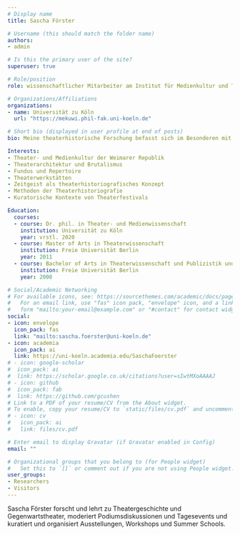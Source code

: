 ```yaml
---
# Display name
title: Sascha Förster

# Username (this should match the folder name)
authors:
- admin

# Is this the primary user of the site?
superuser: true

# Role/position
role: wissenschaftlicher Mitarbeiter am Institut für Medienkultur und Theater

# Organizations/Affiliations
organizations:
- name: Universität zu Köln
  url: "https://mekuwi.phil-fak.uni-koeln.de"

# Short bio (displayed in user profile at end of posts)
bio: Meine theaterhistorische Forschung befasst sich im Besonderen mit der Weimarer Republik und dem National Theatre London.

Interests:
- Theater- und Medienkultur der Weimarer Republik
- Theaterarchitektur und Brutalismus
- Fundus und Repertoire
- Theaterwerkstätten
- Zeitgeist als theaterhistoriografisches Konzept
- Methoden der Theaterhistoriografie
- Kuratorische Kontexte von Theaterfestivals

Education:
  courses:
  - course: Dr. phil. in Theater- und Medienwissenschaft
    institution: Universität zu Köln
    year: vrstl. 2020
  - course: Master of Arts in Theaterwissenschaft
    institution: Freie Universität Berlin
    year: 2011
  - course: Bachelor of Arts in Theaterwissenschaft und Publizistik und Kommunikationswissenschaft
    institution: Freie Universität Berlin
    year: 2008

# Social/Academic Networking
# For available icons, see: https://sourcethemes.com/academic/docs/page-builder/#icons
#   For an email link, use "fas" icon pack, "envelope" icon, and a link in the
#   form "mailto:your-email@example.com" or "#contact" for contact widget.
social:
- icon: envelope
  icon_pack: fas
  link: "mailto:sascha.foerster@uni-koeln.de"
- icon: academia
  icon_pack: ai
  link: https://uni-koeln.academia.edu/SaschaFoerster
# - icon: google-scholar
#  icon_pack: ai
#  link: https://scholar.google.co.uk/citations?user=sIwtMXoAAAAJ
# - icon: github
#  icon_pack: fab
#  link: https://github.com/gcushen
# Link to a PDF of your resume/CV from the About widget.
# To enable, copy your resume/CV to `static/files/cv.pdf` and uncomment the lines below.
# - icon: cv
#   icon_pack: ai
#   link: files/cv.pdf

# Enter email to display Gravatar (if Gravatar enabled in Config)
email: ""

# Organizational groups that you belong to (for People widget)
#   Set this to `[]` or comment out if you are not using People widget.
user_groups:
- Researchers
- Visitors
---
```


Sascha Förster forscht und lehrt zu Theatergeschichte und Gegenwartstheater, moderiert Podiumsdiskussionen und Tagesevents und kuratiert und organisiert Ausstellungen, Workshops und Summer Schools.
